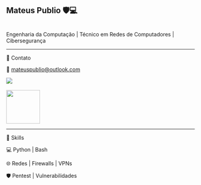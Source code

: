 ## Mateus Publio 🛡️💻
<br>
Engenharia da Computação | Técnico em Redes de Computadores | Cibersegurança
<br>

___ 

🔹 Contato

📧 mateuspublio@outlook.com

<a href="https://www.linkedin.com/in/mateuspublio/"/><img src="https://img.shields.io/badge/-LinkedIn-0072b1?&style=for-the-badge&logo=linkedin&logoColor=white" /></a><br><br>
<a href="https://tryhackme.com/p/PubSec"><img width=90 src="https://assets.tryhackme.com/img/logo/tryhackme_logo_full.svg"/></a>
___
🔹 Skills

💻 Python | Bash 

🌐 Redes | Firewalls | VPNs 

🛡️ Pentest | Vulnerabilidades
